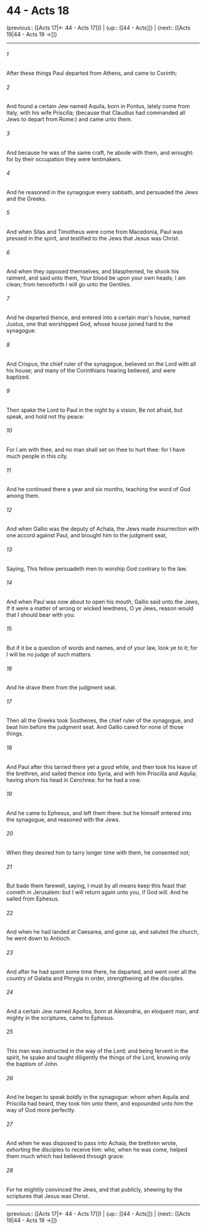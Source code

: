 # 44 - Acts 18

(previous:: [[Acts 17|← 44 - Acts 17]]) | (up:: [[44 - Acts]]) | (next:: [[Acts 19|44 - Acts 19 →]])

***


###### 1 
After these things Paul departed from Athens, and came to Corinth; 

###### 2 
And found a certain Jew named Aquila, born in Pontus, lately come from Italy, with his wife Priscilla; (because that Claudius had commanded all Jews to depart from Rome:) and came unto them. 

###### 3 
And because he was of the same craft, he abode with them, and wrought: for by their occupation they were tentmakers. 

###### 4 
And he reasoned in the synagogue every sabbath, and persuaded the Jews and the Greeks. 

###### 5 
And when Silas and Timotheus were come from Macedonia, Paul was pressed in the spirit, and testified to the Jews that Jesus was Christ. 

###### 6 
And when they opposed themselves, and blasphemed, he shook his raiment, and said unto them, Your blood be upon your own heads; I am clean; from henceforth I will go unto the Gentiles. 

###### 7 
And he departed thence, and entered into a certain man's house, named Justus, one that worshipped God, whose house joined hard to the synagogue. 

###### 8 
And Crispus, the chief ruler of the synagogue, believed on the Lord with all his house; and many of the Corinthians hearing believed, and were baptized. 

###### 9 
Then spake the Lord to Paul in the night by a vision, Be not afraid, but speak, and hold not thy peace: 

###### 10 
For I am with thee, and no man shall set on thee to hurt thee: for I have much people in this city. 

###### 11 
And he continued there a year and six months, teaching the word of God among them. 

###### 12 
And when Gallio was the deputy of Achaia, the Jews made insurrection with one accord against Paul, and brought him to the judgment seat, 

###### 13 
Saying, This fellow persuadeth men to worship God contrary to the law. 

###### 14 
And when Paul was now about to open his mouth, Gallio said unto the Jews, If it were a matter of wrong or wicked lewdness, O ye Jews, reason would that I should bear with you: 

###### 15 
But if it be a question of words and names, and of your law, look ye to it; for I will be no judge of such matters. 

###### 16 
And he drave them from the judgment seat. 

###### 17 
Then all the Greeks took Sosthenes, the chief ruler of the synagogue, and beat him before the judgment seat. And Gallio cared for none of those things. 

###### 18 
And Paul after this tarried there yet a good while, and then took his leave of the brethren, and sailed thence into Syria, and with him Priscilla and Aquila; having shorn his head in Cenchrea: for he had a vow. 

###### 19 
And he came to Ephesus, and left them there: but he himself entered into the synagogue, and reasoned with the Jews. 

###### 20 
When they desired him to tarry longer time with them, he consented not; 

###### 21 
But bade them farewell, saying, I must by all means keep this feast that cometh in Jerusalem: but I will return again unto you, if God will. And he sailed from Ephesus. 

###### 22 
And when he had landed at Caesarea, and gone up, and saluted the church, he went down to Antioch. 

###### 23 
And after he had spent some time there, he departed, and went over all the country of Galatia and Phrygia in order, strengthening all the disciples. 

###### 24 
And a certain Jew named Apollos, born at Alexandria, an eloquent man, and mighty in the scriptures, came to Ephesus. 

###### 25 
This man was instructed in the way of the Lord; and being fervent in the spirit, he spake and taught diligently the things of the Lord, knowing only the baptism of John. 

###### 26 
And he began to speak boldly in the synagogue: whom when Aquila and Priscilla had heard, they took him unto them, and expounded unto him the way of God more perfectly. 

###### 27 
And when he was disposed to pass into Achaia, the brethren wrote, exhorting the disciples to receive him: who, when he was come, helped them much which had believed through grace: 

###### 28 
For he mightily convinced the Jews, and that publicly, shewing by the scriptures that Jesus was Christ.

***

(previous:: [[Acts 17|← 44 - Acts 17]]) | (up:: [[44 - Acts]]) | (next:: [[Acts 19|44 - Acts 19 →]])
